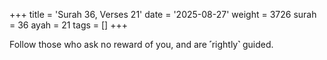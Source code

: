 +++
title = 'Surah 36, Verses 21'
date = '2025-08-27'
weight = 3726
surah = 36
ayah = 21
tags = []
+++

Follow those who ask no reward of you, and are ˹rightly˺ guided.